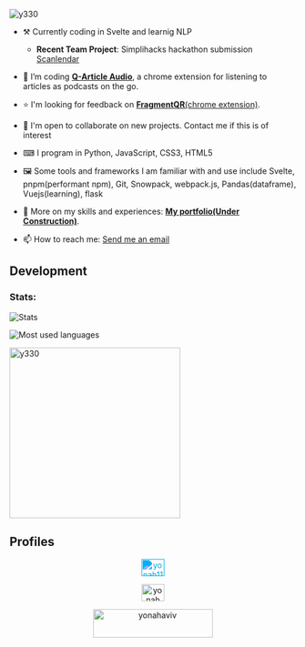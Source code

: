 
<p align="left"> <img src="https://komarev.com/ghpvc/?username=y330&label=Profile%20views&color=0e75b6&style=classic" alt="y330" /> </p>

<!-- - 🔭 I’m currently working on maintaining [**FragmentQR**](http://bit.ly/FQRrepository) a browser extension built with HTML/CSS/JavaScript. In contrast to plain HTML/CSS/JS, I am also creating a new browser extension using Python and ReactJS. -->

<!-- -  **FragmentQR Pro**, and [__FragmentCitation__](https://github.com/y330/FragmentCitation), [__FragmenTLDR__](https://github.com/y330/FragmenTLDR), and [__FragmentAnnotator__](https://github.com/y330/FragmentAnnotator). -->

- ⚒ Currently coding in Svelte and learnig NLP
  + __Recent Team Project__: Simplihacks hackathon submission [Scanlendar](https://github.com/y330/scanlendar)
- 🌱 I’m coding [**Q-Article Audio**](https://github.com/y330/q-article-audio), a chrome extension for listening to articles as podcasts on the go.
- ⭐ I'm looking for feedback on [**FragmentQR**\(chrome extension\)](https://chrome.google.com/webstore/detail/fragmentqr/cabodnfakameckfbbgkciiifempglloj/reviews).
- 🤝 I'm open to collaborate on new projects. Contact me if this is of interest

- ⌨ I program in Python, JavaScript, CSS3, HTML5

- 🖼 Some tools and frameworks I am familiar with and use include Svelte, pnpm(performant npm), Git, Snowpack, webpack.js, Pandas(dataframe), Vuejs(learning), flask

- 📄 More on my skills and experiences: **[My portfolio(Under Construction)](https://y330.github.io/)**.

- 📫 How to reach me: [Send me an email](avivyonah@gmail.com)


## Development 
<!--
    #### Front End:

    *Ordered from greatest to least experience*
    1. **HTML, CSS, JavaScript** `.html`,`.css`, `js`  
    3.  **ReactJS**: NPM and jsx

    #### Backend

    1. **Python 3** (including NumPy, Pandas, Pygame, Matplotlib.) `.py`
    // 5. **Django** (web framework in python.) `.py`

-->

<!--

    <h3 align="left">Editors:</h3>
    <p align="left">

     <a href="https://www.jetbrains.com/pycharm" target="_blank"> <img src="https://code.visualstudio.com/apple-touch-icon.png" alt="vscode" width="20px" height="20px"/>
     <a href="https://www.pycharm.org" target="_blank"> <img src="https://raw.githubusercontent.com/devicons/devicon/master/icons/pycharm/pycharm-original.svg" alt="python" width="20px" height="20px"/> </a>  </a> 
    </p>
-->
<h3 align="left">Stats:</h3>
 <p>
  <img align="center" src="https://github-readme-stats.vercel.app/api?username=y330&show_icons=true&theme=vue-dark&locale=en&hide=contribs&include_all_commits=true" alt="Stats" />
</p>


<p> <img align="center" src="https://github-readme-stats.vercel.app/api/top-langs?username=y330&show_icons=true&theme=vue-dark&locale=en&exclude_repo=y330.github.io,y330" alt="Most used languages" /></p> 
 <p><img  width="300px" align="center" src="https://github-readme-streak-stats.herokuapp.com/?user=y330&theme=solarized-light" alt="y330" /></p> 



<footer>
  
## Profiles
  
  
<div align="center" fill="white">
<a href="https://codepen.io/yonah1111" target="_blank"><img align="center" src="https://cdn.jsdelivr.net/npm/feather-icons@4.28.0/dist/icons/codepen.svg" style="filter: invert(45%) sepia(26%) saturate(5056%) hue-rotate(164deg) brightness(99%) contrast(101%);" alt="yonah1111" height="30" width="40" /></a>
  
<a href="https://www.youtube.com/c/yonah aviv" target="_blank"><img align="center" src="https://cdn.jsdelivr.net/npm/feather-icons@4.28.0/dist/icons/youtube.svg" alt="yonah aviv" height="30" width="40" /></a>
 
  <p><a href="https://www.buymeacoffee.com/yonahaviv"  target="_blank"> <img align="center" src="https://cdn.buymeacoffee.com/buttons/v2/default-yellow.png" height="50" width="210" alt="yonahaviv" /></a></p>

</div>

  
</footer>

